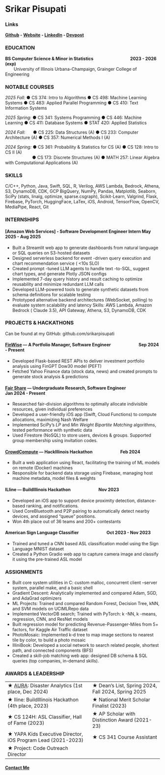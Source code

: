 
# Srikar Pisupati

### Links

**[Github](http://github.com/srikarpisupati) - [Website](https://srikarpisupati.github.io/) - [LinkedIn](http://linkedin.com/in/srikar-pisupati) - [Devpost](http://devpost.com/srikarp)**

### EDUCATION

**BS Computer Science & Minor in Statistics**  &emsp;&emsp;&emsp;&emsp;&emsp;&emsp;&emsp;&emsp; **2023 - 2026 (exp)**
<br>&emsp;&emsp;University of Illinois Urbana-Champaign, Grainger College of Engineering

### NOTABLE COURSES

_2025 Fall:_ ● CS 374: Intro to Algorithms ● CS 498: Machine Learning Systems ● CS 483: Applied Parallel Programming ● CS 410: Text Information Systems

_2025 Spring:_ ● CS 341: Systems Programming ● CS 446: Machine Learning ● CS 411: Database Systems ● STAT 420: Applied Statistics

_2024 Fall:_ &ensp;&emsp;● CS 225: Data Structures (A) ● CS 233: Computer Architecture (A) ● CS 357: Numerical Methods I (A)

_2024 Spring:_ ● CS 361: Probability & Statistics for CS (A) ● CS 128: Intro to CS II (A)
<br>&emsp;&emsp;&emsp;&emsp;&emsp;&emsp;  ● CS 173: Discrete Structures (A) ● MATH 257: Linear Algebra with Computational Applications (A)
  
### SKILLS
C/C++, Python, Java, Swift, SQL, R, Verilog, AWS Lambda, Bedrock, Athena, S3, DynamoDB, CDK, GCP BigQuery, NumPy, Pandas, Matplotlib, Seaborn, SciPy (stats, linalg, optimize, sparse.csgraph), Scikit-Learn, Valgrind, Flask, Firebase, PyTorch, HuggingFace, LaTex, iOS, Android, TensorFlow, OpenCV, MediaPipe, React, Git

### INTERNSHIPS

#### [Amazon Web Services] - Software Development Engineer Intern                                                       May 2025 - Aug 2025

* Built a Streamlit web app to generate dashboards from natural language or SQL queries on S3-hosted datasets
* Designed serverless backend for event -driven query execution and chart recommendation service ( <10s SLO)
* Created prompt -tuned LLM agents to handle text -to-SQL, suggest chart types, and generate Plotly JSON configs
* Implemented 7-day query history and result caching to optimize reusability and minimize redundant LLM calls
* Developed LLM-powered tools to generate synthetic datasets from schema definitions for scalable testing
* Prototyped alternative backend architectures (WebSocket, polling) to evaluate system scalability and latency
Skills: AWS Lambda, Amazon Bedrock ( Claude 3.5), API Gateway, Athena, S3, DynamoDB, CDK

### PROJECTS & HACKATHONS

Can be found at my GitHub: github.com/srikarpisupati

#### [FinWise](https://srikarpisupati.github.io/Finwise.pdf) — A Portfolio Manager, Software Engineer &emsp;&emsp;&emsp;&emsp;&emsp;&emsp; Sep 2024 - Present
* Developed Flask-based REST APIs to deliver investment portfolio analysis using FinGPT Dow30 model (PEFT) 
* Fetched Yahoo Finance data (stock data, news) and created prompts to generate stock analysis & predictions

#### [Fair Share](https://srikarpisupati.github.io/FairShare.html) — Undergraduate Research, Software Engineer &emsp;&emsp;&emsp;&emsp;&emsp;&emsp; Jan 2024 - Present
* Researched fair-division algorithms to optimally allocate indivisible resources, given individual preferences
* Developed a user-friendly iOS app (Swift, Cloud Functions) to compute allocations, maximizing Nash Welfare
* Implemented SciPy’s _LP_ and _Min Weight Bipartite Matching_ algorithms, tested performance with synthetic data
* Used Firestore (NoSQL) to store users, devices & groups. Supported group membership using invitation codes.

#### [CrowdCompute](https://devpost.com/software/crowdcompute-nyz3hg) — HackIllinois Hackathon &emsp;&emsp;&emsp;&emsp;&emsp;&emsp; Feb 2024
* Built a web application using React, facilitating the training of ML models on remote (Docker) machines
* Responsible for backend data storage using Firebase, managing host machine metadata, model files & weights

#### ILline — BuildIllinois Hackathon &emsp;&emsp;&emsp;&emsp;&emsp;&emsp; Nov 2023
* Developed an iOS app to support device proximity detection, distance-based ranking, and notifications.
* Used CoreBluetooth and P2P pairing to automatically detect nearby devices, and assigned “queue” positions.
* Won 4th place out of 36 teams and 200+ contestants

#### American Sign Language Classifier &emsp;&emsp;&emsp;&emsp;&emsp;&emsp; Oct 2023 - Nov 2023
* Trained and tuned a CNN based ASL classification model using the Sign Language MNIST dataset
* Created a Python Gradio web app to capture camera image and classify it using the pre-trained ASL model

### ASSIGNMENTS

* Built core system utilities in C: custom malloc, concurrent client –server system, parallel make, and a basic shell
* Gradient Descent: Analytically implemented and compared Adam, SGD, and AdaGrad optimizers
* ML Projects: Trained and compared Random Forest, Decision Tree, kNN, and SVM models on UCIMLRepo data
* Implemented VectorDB search; Trained with PyTorch: k -NN, k -means, regression, CNN, and ResNet models
* Built regression model for predicting Revenue-Passenger-Miles from 5+ factors, for Kaggle Air Traffic dataset
* PhotoMosaic: Implemented k-d tree to map image sections to nearest tile by color, to build a photo mosaic
* IlliniBook: Developed a social network to search related people, shortest path, and connected components (BFS)
* Created a skill–job matching web app: designed DB schema & SQL queries (top companies, in-demand skills).

### AWARDS & LEADERSHIP

|||
|--|--|
| ★ [AURA](https://srikarpisupati.github.io/AURA.pdf): Disaster Analytics (1st place, Dec 2024) | ★ Dean’s List, Spring 2024, Fall 2024, Spring 2025 |
| ★ Iline: BuildIllinois Hackathon (4th place, 2023) | ★ National Merit Scholar Finalist (2023) |
| ★ CS 124H: ASL Classifier, Hall of Fame (2023) | ★ AP Scholar with Distinction Award (2021-23) |
| ★ YAPA Kids Executive Director, iOS Program Lead (2021-2023) | ★ CS 341 Course Assistant | 
| ★ Project: Code Outreach Director |

#### [Contact Me](contact.md)
